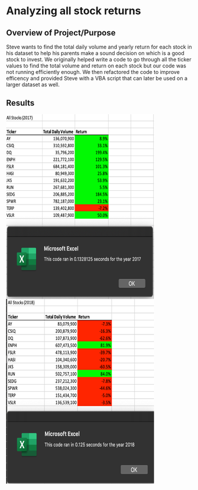 # Analyzing all stock returns

## Overview of Project/Purpose
Steve wants to find the total daily volume and yearly return for each stock in his dataset to help his parents make a sound decision on which is a good stock to invest. We originally helped write a code to go through all the ticker values to find the total volume and return on each stock but our code was not running efficiently enough. We then refactored the code to improve efficency and provided Steve with a VBA script that can later be used on a larger dataset as well.


## Results


<img align="left" width="400" height="500" src="/Resources/VBA_Challenge_2017.png">
<img align="left" width="400" height="500" src="/Resources/VBA_Challenge_2018.png">
